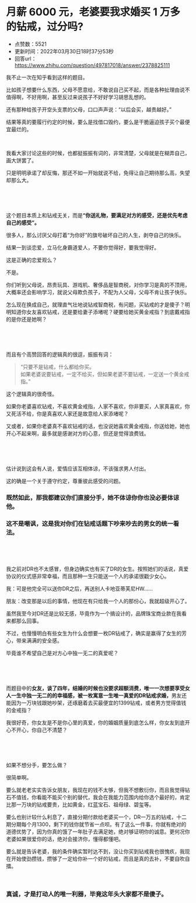 # 月薪 6000 元，老婆要我求婚买 1 万多的钻戒，过分吗?
- 点赞数：5521
- 更新时间：2022年03月30日18时37分53秒
- 回答url：https://www.zhihu.com/question/497817018/answer/2378825111
<body>
 <p data-pid="fs50t0Tz">我不止一次在知乎看到这样的题目。</p>
 <p data-pid="FqV29JuN">比如孩子想要什么东西，父母不愿意给，不敢说自己买不起，而是各种扯理由说不值得啊，不好用啊，甚至反过来说孩子不好好学习胡思乱想的。</p>
 <p data-pid="kbo_Wfwx">还有那种给孩子开空头支票的父母，口口声声说：“以后会买，越贵越好。”</p>
 <p data-pid="ZJZeRw_N">结果等真的要履行约定的时候，要么是找借口毁约，要么是干脆逼迫孩子买个最便宜最烂的。</p>
 <p class="ztext-empty-paragraph"><br></p>
 <p data-pid="6wxGLIvr">我看大家讨论这些的时候，也都挺振振有词的，非常清楚，父母就是在糊弄自己，画大饼罢了。</p>
 <p data-pid="zPN_3wHt">只是明明承诺了却反悔，那还不如一开始就说不给，免得让自己期待那么高，失望却那么大。</p>
 <p class="ztext-empty-paragraph"><br></p>
 <p class="ztext-empty-paragraph"><br></p>
 <p data-pid="08t8uUd3">这个题目本质上和钻戒无关，而是<b>“你送礼物，要满足对方的感受，还是优先考虑自己的感受”。</b></p>
 <p data-pid="yWiBZQ_O">很多人，那么讨厌父母打着“为你好”的旗号破坏自己的人生，剥夺自己的快乐。</p>
 <p data-pid="d6R1k3Kd">结果一到谈恋爱，立马化身霸道爱人，不要你觉得好，要我觉得好。</p>
 <p data-pid="tLIJRuEC">这是正确的恋爱观么？</p>
 <p data-pid="5MbdWjrM">不是。</p>
 <p data-pid="_lhBxNj6">你们听到父母说，昂贵玩具、游戏机、奢侈品是智商税，对你学习是真的不顶用，大概率还会影响学习，就说父母欺负孩子，不配为人父母，父母不肯让孩子快乐。</p>
 <p data-pid="s4AqP0tt">怎么现在换成自己，就理直气壮地说钻戒智商税，有问题，买钻戒的才是傻子？明明知道你女友喜欢钻戒，还是要给妻子添堵呢？硬要给她买黄金戒指？到底戴戒指的是你还是她啊？</p>
 <p class="ztext-empty-paragraph"><br></p>
 <p class="ztext-empty-paragraph"><br></p>
 <p data-pid="Tfwl8RvB">而且有个高赞回答的逻辑真的很逗，振振有词：</p>
 <blockquote data-pid="g0jzKfds">
  “只要不是钻戒，什么都给你买。
  <br>
  如果老婆说要钻戒，一定不给买，但如果老婆不要钻戒，一定送一个黄金戒指。”
 </blockquote>
 <p data-pid="vaO9acf8">这个逻辑真的很奇怪。</p>
 <p data-pid="I53IsXrc">如果你老婆喜欢钻戒，不喜欢黄金戒指，人家不喜欢，你非要买，人家真喜欢，你又死活不给，你是真喜欢人家还是故意给人家添堵呢？</p>
 <p data-pid="ijZNqCB-">又或者，如果你老婆真不喜欢钻戒的话，也没说她喜欢黄金戒指，你送给她，她也开心不起来啊，最多就是感谢对方的心意，但还是觉得浪费钱。</p>
 <p class="ztext-empty-paragraph"><br></p>
 <p class="ztext-empty-paragraph"><br></p>
 <p data-pid="QCrwsU0B">估计说到这会有人说，爱情应该互相体谅，不该强求男人付出。</p>
 <p data-pid="FNx3vaAz">这的确是一个关于遵守约定，尊重彼此感受的问题。</p>
 <h3>既然如此，那我都建议你们<b>直接分手</b>，她不体谅你你也没必要体谅他。</h3>
 <h3>这不是嘲讽，这是我对你们在钻戒话题下吵来吵去的男女的统一看法。</h3>
 <p data-pid="N1XuGzh-" class="ztext-empty-paragraph"><br></p>
 <p class="ztext-empty-paragraph"><br></p>
 <p data-pid="92yXU1gg">我之前对DR也不太感冒，但身边确实也有买了DR的女生。按照她们的话说，真爱协议的仪式感非常幸福，而且那种一生只能送一个人的承诺很戳少女心。</p>
 <p data-pid="zInJkRjc">我：可是他完全可以送你DR之后，再送别人卡地亚蒂芙尼HW……</p>
 <p data-pid="1NTUNOaX">朋友：改变那是以后的事情，他现在有只给我一个人的那份心，我就超级开心了。</p>
 <p data-pid="YptHdZqr">虽然我至今对DR还是比较无感，毕竟作为一个搞设计的，品牌珠宝商业款在我看来都那么回事。</p>
 <p data-pid="qzvdZzK8">不过，也慢慢明白有些女生为什么会想要一枚DR钻戒了，确实是赢得了女生的芳心，带来满满的安全感。</p>
 <p data-pid="xoSJr8zy">毕竟谁不希望自己是对方心中独一无二的真爱呢？</p>
 <p class="ztext-empty-paragraph"><br></p>
 <p class="ztext-empty-paragraph"><br></p>
 <p data-pid="ly_B6x_a">而题目中的<b>女友，谈了四年，结婚的时候也没要求超额消费，唯一一次想要享受女人一生中独一无二的的幸福感，被一枚寓意一生唯一真爱的DR钻戒求婚，</b>男友还能因为一万块钱跟她吵架，还琢磨着去买最便宜的1399钻戒，或者男方觉得值钱的金戒指？</p>
 <p data-pid="RMIegD7q">我很好奇，你女友是不是你心里的真爱，你的婚姻质量到底怎么样，你女友到底开心不开心，你自己不清楚？</p>
 <p class="ztext-empty-paragraph"><br></p>
 <p class="ztext-empty-paragraph"><br></p>
 <p data-pid="nbs-STAs">如果不想分手，要怎么做？</p>
 <p data-pid="g2UGGuiT">很简单啊。</p>
 <p data-pid="uoB4ITNs">要么就老老实实告诉女朋友，我现在的钱不太够，但我不想敷衍你，而且我觉得钻石不值钱，你看能不能买个别的替代，我会在我能力范围内给你选个最好的，肯定比那一万块的钻戒要贵，比如黄金，红蓝宝石、祖母绿、碧玺等。</p>
 <p data-pid="ORefz8KO">要么也别计较什么利息了，直接分期付款给老婆买一个，DR一万五的钻戒，十二期分期每个月1300，剩下的钱你就节省一点呗。有了这么一件事，你就有绝对的道德优势了，因为你真的饿了一年肚子去满足她，绝对够证明你的诚意。更何况你老婆如果很爱你的话，绝对会接济你，懂得都懂吧。</p>
 <p data-pid="ieJLa9Pv">要么就是告诉老婆，我的条件确实暂时达不到，没让你买到钻戒我也很愧疚，我现在开始使劲攒钱，攒够了一定给你补一个好的钻戒，而且是真的去补，不要自吹自擂。</p>
 <p class="ztext-empty-paragraph"><br></p>
 <h3>真诚，才是打动人的唯一利器，毕竟这年头大家都不是傻子。</h3>
</body>